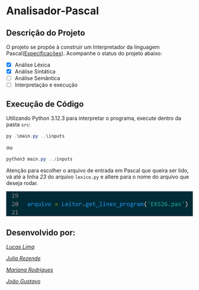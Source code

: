 # Analisador-Pascal

## Descrição do Projeto
O projeto se propõe à construir um Interpretador da linguagem Pascal([Especificações](https://github.com/juliarezende34/Analisador-Pascal/blob/main/Especifica%C3%A7%C3%B5es/Analisador_L%C3%A9xico.pdf)). Acompanhe o status do projeto abaixo:

- [X] Análise Léxica
- [X] Análise Sintática
- [ ] Análise Semântica
- [ ] Interpretação e execução

## Execução de Código
Utilizando Python 3.12.3 para interpretar o programa, execute dentro da pasta `src`:

```powershell
py .\main.py ..\inputs
```

ou

```powershell
python3 main.py ../inputs
```

Atenção para escolher o arquivo de entrada em Pascal que queira ser lido, vá até a linha _*23*_ do arquivo `lexico.py` e altere para o nome do arquivo que deseja rodar.

![Demonstração de onde o arquivo que irá rodar é escolhido](images/image.png)

## Desenvolvido por:

_[Lucas Lima](https://www.linkedin.com/in/lucas-lima-358599223/)_

_[Julia Rezende](https://www.linkedin.com/in/julia-rezende-r28/)_

_[Mariana Rodrigues](https://www.linkedin.com/in/mariana-rodrigues-lmelo/)_

_[João Gustavo](https://www.linkedin.com/in/joao-gustavo-silva/)_






